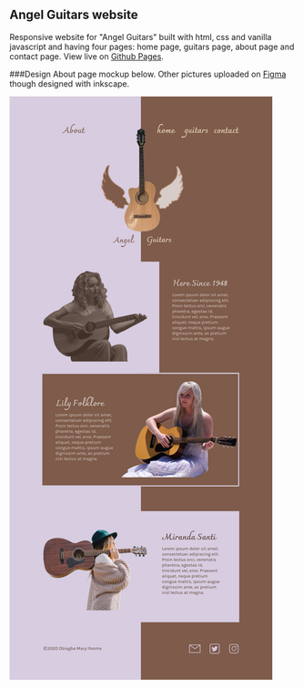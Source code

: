## Angel Guitars website
Responsive website for "Angel Guitars" built with html, css and vanilla javascript and having four pages: home page, guitars page, about page and contact page. View live on [Github Pages]().

###Design
About page mockup below. Other pictures uploaded on [Figma](https://www.figma.com/file/1R1njNrDct79WA6pHReiaC/Angel-guitars?node-id=17%3A2) though designed with inkscape.

![About Page Mockup](./readmeExtension/about-page.png)
